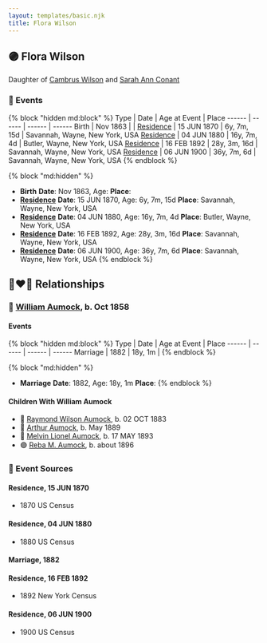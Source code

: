 ```yaml
---
layout: templates/basic.njk
title: Flora Wilson
---
```

## 🟣 Flora Wilson

Daughter of [Cambrus Wilson](/people/8/82575654) and [Sarah Ann Conant](/people/3/3929404)

### 📆 Events

{% block "hidden md:block" %}
Type | Date | Age at Event | Place
------ | ------ | ------ | ------
Birth | Nov 1863 |  |
[Residence](#event-event-0) | 15 JUN 1870 | 6y, 7m, 15d | Savannah, Wayne, New York, USA
[Residence](#event-event-1) | 04 JUN 1880 | 16y, 7m, 4d | Butler, Wayne, New York, USA
[Residence](#event-event-2) | 16 FEB 1892 | 28y, 3m, 16d | Savannah, Wayne, New York, USA
[Residence](#event-event-3) | 06 JUN 1900 | 36y, 7m, 6d | Savannah, Wayne, New York, USA
{% endblock %}

{% block "md:hidden" %}
- **Birth**
**Date**: Nov 1863, Age:
**Place**:
- **[Residence](#event-event-0)**
**Date**: 15 JUN 1870, Age: 6y, 7m, 15d
**Place**: Savannah, Wayne, New York, USA
- **[Residence](#event-event-1)**
**Date**: 04 JUN 1880, Age: 16y, 7m, 4d
**Place**: Butler, Wayne, New York, USA
- **[Residence](#event-event-2)**
**Date**: 16 FEB 1892, Age: 28y, 3m, 16d
**Place**: Savannah, Wayne, New York, USA
- **[Residence](#event-event-3)**
**Date**: 06 JUN 1900, Age: 36y, 7m, 6d
**Place**: Savannah, Wayne, New York, USA
{% endblock %}

## 👩‍❤️‍👨 Relationships

### 🔵 [William Aumock](/people/5/50418111), b. Oct 1858

#### Events

{% block "hidden md:block" %}
Type | Date | Age at Event | Place
------ | ------ | ------ | ------
Marriage | 1882 | 18y, 1m |
{% endblock %}

{% block "md:hidden" %}
- **Marriage**
**Date**: 1882, Age: 18y, 1m
**Place**:
{% endblock %}

#### Children With William Aumock
* 🔵 [Raymond Wilson Aumock](/people/1/17962037), b. 02 OCT 1883
* 🔵 [Arthur Aumock](/people/2/29296932), b. May 1889
* 🔵 [Melvin Lionel Aumock](/people/5/52466857), b. 17 MAY 1893
* 🟣 [Reba M. Aumock](/people/2/20205610), b. about 1896
### 📰 Event Sources

#### <a id="event-event-0"></a> Residence, 15 JUN 1870
* 1870 US Census

#### <a id="event-event-1"></a> Residence, 04 JUN 1880
* 1880 US Census

#### <a id="event-family-0-event-0"></a> Marriage, 1882

#### <a id="event-event-2"></a> Residence, 16 FEB 1892
* 1892 New York Census

#### <a id="event-event-3"></a> Residence, 06 JUN 1900
* 1900 US Census